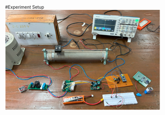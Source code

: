#Experiment Setup
![image](https://github.com/abh-i-navv/High-Frequency-Inverter/blob/main/experiment_setup.png)
